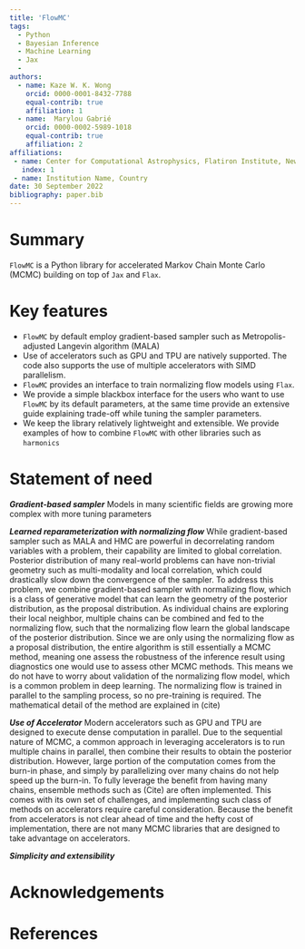 ```yaml
---
title: 'FlowMC'
tags:
  - Python
  - Bayesian Inference 
  - Machine Learning
  - Jax
  - 
authors:
  - name: Kaze W. K. Wong
    orcid: 0000-0001-8432-7788
    equal-contrib: true
    affiliation: 1 
  - name:  Marylou Gabrié
    orcid: 0000-0002-5989-1018
    equal-contrib: true 
    affiliation: 2
affiliations:
 - name: Center for Computational Astrophysics, Flatiron Institute, New York, NY 10010, US
   index: 1
 - name: Institution Name, Country
date: 30 September 2022
bibliography: paper.bib
---
```


# Summary

`FlowMC` is a Python library for accelerated Markov Chain Monte Carlo (MCMC) building on top of `Jax` and `Flax`.


# Key features

- `FlowMC` by default employ gradient-based sampler such as Metropolis-adjusted Langevin algorithm (MALA)
- Use of accelerators such as GPU and TPU are natively supported. The code also supports the use of multiple accelerators with SIMD parallelism.
- `FlowMC` provides an interface to train normalizing flow models using `Flax`.
- We provide a simple blackbox interface for the users who want to use `FlowMC` by its default parameters, at the same time provide an extensive guide explaining trade-off while tuning the sampler parameters.
- We keep the library relatively lightweight and extensible. We provide examples of how to combine `FlowMC` with other libraries such as `harmonics`

# Statement of need

***Gradient-based sampler***
Models in many scientific fields are growing more complex with more tuning parameters

***Learned reparameterization with normalizing flow***
While gradient-based sampler such as MALA and HMC are powerful in decorrelating random variables with a problem, their capability are limited to global correlation.
Posterior distribution of many real-world problems can have non-trivial geometry such as multi-modality and local correlation, which could drastically slow down the convergence of the sampler.
To address this problem, we combine gradient-based sampler with normalizing flow, which is a class of generative model that can learn the geometry of the posterior distribution, as the proposal distribution.
As individual chains are exploring their local neighbor, multiple chains can be combined and fed to the normalizing flow, such that the normalizing flow learn the global landscape of the posterior distribution.
Since we are only using the normalizing flow as a proposal distribution, the entire algorithm is still essentially a MCMC method, meaning one assess the robustness of the inference result using diagnostics one would use to assess other MCMC methods.
This means we do not have to worry about validation of the normalizing flow model, which is a common problem in deep learning.
The normalizing flow is trained in parallel to the sampling process, so no pre-training is required.
The mathematical detail of the method are explained in (cite)

***Use of Accelerator***
Modern accelerators such as GPU and TPU are designed to execute dense computation in parallel.
Due to the sequential nature of MCMC, a common approach in leveraging accelerators is to run multiple chains in parallel, then combine their results to obtain the posterior distribution.
However, large portion of the computation comes from the burn-in phase, and simply by parallelizing over many chains do not help speed up the burn-in.
To fully leverage the benefit from having many chains, ensemble methods such as (Cite) are often implemented.
This comes with its own set of challenges, and implementing such class of methods on accelerators require careful consideration.
Because the benefit from accelerators is not clear ahead of time and the hefty cost of implementation, 
there are not many MCMC libraries that are designed to take advantage on accelerators.

***Simplicity and extensibility***


# Acknowledgements

# References
